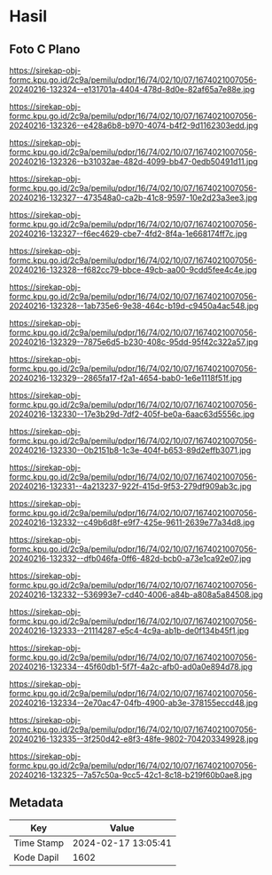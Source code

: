 # Hasil

## Foto C Plano

https://sirekap-obj-formc.kpu.go.id/2c9a/pemilu/pdpr/16/74/02/10/07/1674021007056-20240216-132324--e131701a-4404-478d-8d0e-82af65a7e88e.jpg

https://sirekap-obj-formc.kpu.go.id/2c9a/pemilu/pdpr/16/74/02/10/07/1674021007056-20240216-132326--e428a6b8-b970-4074-b4f2-9d1162303edd.jpg

https://sirekap-obj-formc.kpu.go.id/2c9a/pemilu/pdpr/16/74/02/10/07/1674021007056-20240216-132326--b31032ae-482d-4099-bb47-0edb50491d11.jpg

https://sirekap-obj-formc.kpu.go.id/2c9a/pemilu/pdpr/16/74/02/10/07/1674021007056-20240216-132327--473548a0-ca2b-41c8-9597-10e2d23a3ee3.jpg

https://sirekap-obj-formc.kpu.go.id/2c9a/pemilu/pdpr/16/74/02/10/07/1674021007056-20240216-132327--f6ec4629-cbe7-4fd2-8f4a-1e668174ff7c.jpg

https://sirekap-obj-formc.kpu.go.id/2c9a/pemilu/pdpr/16/74/02/10/07/1674021007056-20240216-132328--f682cc79-bbce-49cb-aa00-9cdd5fee4c4e.jpg

https://sirekap-obj-formc.kpu.go.id/2c9a/pemilu/pdpr/16/74/02/10/07/1674021007056-20240216-132328--1ab735e6-9e38-464c-b19d-c9450a4ac548.jpg

https://sirekap-obj-formc.kpu.go.id/2c9a/pemilu/pdpr/16/74/02/10/07/1674021007056-20240216-132329--7875e6d5-b230-408c-95dd-95f42c322a57.jpg

https://sirekap-obj-formc.kpu.go.id/2c9a/pemilu/pdpr/16/74/02/10/07/1674021007056-20240216-132329--2865fa17-f2a1-4654-bab0-1e6e1118f51f.jpg

https://sirekap-obj-formc.kpu.go.id/2c9a/pemilu/pdpr/16/74/02/10/07/1674021007056-20240216-132330--17e3b29d-7df2-405f-be0a-6aac63d5556c.jpg

https://sirekap-obj-formc.kpu.go.id/2c9a/pemilu/pdpr/16/74/02/10/07/1674021007056-20240216-132330--0b2151b8-1c3e-404f-b653-89d2effb3071.jpg

https://sirekap-obj-formc.kpu.go.id/2c9a/pemilu/pdpr/16/74/02/10/07/1674021007056-20240216-132331--4a213237-922f-415d-9f53-279df909ab3c.jpg

https://sirekap-obj-formc.kpu.go.id/2c9a/pemilu/pdpr/16/74/02/10/07/1674021007056-20240216-132332--c49b6d8f-e9f7-425e-9611-2639e77a34d8.jpg

https://sirekap-obj-formc.kpu.go.id/2c9a/pemilu/pdpr/16/74/02/10/07/1674021007056-20240216-132332--dfb046fa-0ff6-482d-bcb0-a73e1ca92e07.jpg

https://sirekap-obj-formc.kpu.go.id/2c9a/pemilu/pdpr/16/74/02/10/07/1674021007056-20240216-132332--536993e7-cd40-4006-a84b-a808a5a84508.jpg

https://sirekap-obj-formc.kpu.go.id/2c9a/pemilu/pdpr/16/74/02/10/07/1674021007056-20240216-132333--21114287-e5c4-4c9a-ab1b-de0f134b45f1.jpg

https://sirekap-obj-formc.kpu.go.id/2c9a/pemilu/pdpr/16/74/02/10/07/1674021007056-20240216-132334--45f60db1-5f7f-4a2c-afb0-ad0a0e894d78.jpg

https://sirekap-obj-formc.kpu.go.id/2c9a/pemilu/pdpr/16/74/02/10/07/1674021007056-20240216-132334--2e70ac47-04fb-4900-ab3e-378155eccd48.jpg

https://sirekap-obj-formc.kpu.go.id/2c9a/pemilu/pdpr/16/74/02/10/07/1674021007056-20240216-132335--3f250d42-e8f3-48fe-9802-704203349928.jpg

https://sirekap-obj-formc.kpu.go.id/2c9a/pemilu/pdpr/16/74/02/10/07/1674021007056-20240216-132325--7a57c50a-9cc5-42c1-8c18-b219f60b0ae8.jpg


## Metadata

| Key        | Value               |
| ---------- | ------------------- |
| Time Stamp | 2024-02-17 13:05:41 |
| Kode Dapil | 1602                |



